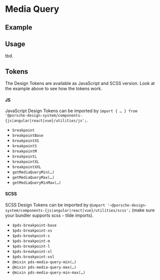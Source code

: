 # Media Query

<TableOfContents></TableOfContents>

## Example

<Playground :frameworkMarkup="codeExample">
  <ExampleDesignTokensMediaQuery />
</Playground>

## Usage

tbd.

## Tokens

The Design Tokens are available as JavaScript and SCSS version. Look at the example above to see how the tokens work.

#### JS

JavaScript Design Tokens can be imported by
`import { … } from '@porsche-design-system/components-{js|angular|react|vue}/utilities/js';`.

- `breakpoint`
- `breakpointBase`
- `breakpointXS`
- `breakpointS`
- `breakpointM`
- `breakpointL`
- `breakpointXL`
- `breakpointXXL`
- `getMediaQueryMin(…)`
- `getMediaQueryMax(…)`
- `getMediaQueryMinMax(…)`

#### SCSS

SCSS Design Tokens can be imported by
`@import '~@porsche-design-system/components-{js|angular|react|vue}/utilities/scss';` (make sure your bundler supports
scss `~` tilde imports).

- `$pds-breakpoint-base`
- `$pds-breakpoint-xs`
- `$pds-breakpoint-s`
- `$pds-breakpoint-m`
- `$pds-breakpoint-l`
- `$pds-breakpoint-xl`
- `$pds-breakpoint-xxl`
- `@mixin pds-media-query-min(…)`
- `@mixin pds-media-query-max(…)`
- `@mixin pds-media-query-min-max(…)`

<script lang="ts">
import Vue from 'vue';
import Component from 'vue-class-component';
import { getDesignTokensMediaQueryCodeSamples } from '@porsche-design-system/shared';
import ExampleDesignTokensMediaQuery from '@/pages/patterns/design-tokens/example-media-query.vue';

@Component({
  components: {
    ExampleDesignTokensMediaQuery
  },
})
export default class Code extends Vue {
  codeExample = getDesignTokensMediaQueryCodeSamples();
}
</script>

